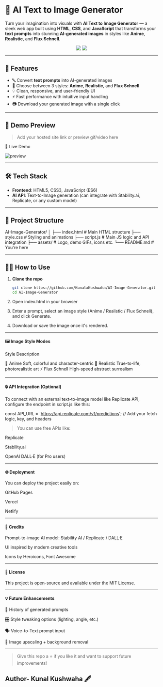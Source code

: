 
# 🧠 AI Text to Image Generator

Turn your imagination into visuals with **AI Text to Image Generator** — a sleek web app built using **HTML**, **CSS**, and **JavaScript** that transforms your **text prompts** into stunning **AI-generated images** in styles like **Anime**, **Realistic**, and **Flux Schnell**.

<p align="center">
  <img src="https://img.shields.io/badge/Project-AI%20Text2Image-blueviolet?style=for-the-badge" />
  <img src="https://img.shields.io/badge/Made%20With-HTML%2FCSS%2FJS-orange?style=for-the-badge" />
</p>

---

## 🚀 Features

- 🔤 Convert **text prompts** into AI-generated images
- 🎨 Choose between 3 styles: **Anime**, **Realistic**, and **Flux Schnell**
- 💡 Clean, responsive, and user-friendly UI
- ⚡ Fast performance with intuitive input handling
- 📷 Download your generated image with a single click

---

## 📸 Demo Preview

> Add your hosted site link or preview gif/video here

🔗 Live Demo

![preview](assets/demo-preview.gif)

---

## 🛠️ Tech Stack

- **Frontend**: HTML5, CSS3, JavaScript (ES6)
- **AI API**: Text-to-Image generation (can integrate with Stability.ai, Replicate, or any custom model)

---

## 📂 Project Structure

AI-Image-Generator/ │ ├── index.html          # Main HTML structure ├── style.css           # Styling and animations ├── script.js           # Main JS logic and API integration ├── assets/             # Logo, demo GIFs, icons etc. └── README.md           # You're here

---

## 🧑‍💻 How to Use

1. **Clone the repo**
   ```bash
   git clone https://github.com/KunalxKushwaha/AI-Image-Generator.git
   cd AI-Image-Generator

2. Open index.html in your browser


3. Enter a prompt, select an image style (Anime / Realistic / Flux Schnell), and click Generate.


4. Download or save the image once it's rendered.




---

<h4>🖼️ Image Style Modes</h4>

Style	Description

🧚 Anime	Soft, colorful and character-centric
🌆 Realistic	True-to-life, photorealistic art
⚡ Flux Schnell	High-speed abstract surrealism



---

<h4>🔒 API Integration (Optional)</h4>

To connect with an external text-to-image model like Replicate API, configure the endpoint in script.js like this:

const API_URL = 'https://api.replicate.com/v1/predictions';
// Add your fetch logic, key, and headers

> You can use free APIs like:

Replicate

Stability.ai

OpenAI DALL·E (for Pro users)





---

<h4>🌐 Deployment</h4>

You can deploy the project easily on:

GitHub Pages

Vercel

Netlify



---

<h4>🙌 Credits</h4>

Prompt-to-image AI model: Stability AI / Replicate / DALL·E

UI inspired by modern creative tools

Icons by Heroicons, Font Awesome



---

<h4>📄 License</h4>

This project is open-source and available under the MIT License.


---

<h4>💡 Future Enhancements</h4>

🔁 History of generated prompts

🎛️ Style tweaking options (lighting, angle, etc.)

🗣️ Voice-to-Text prompt input

🌌 Image upscaling + background removal



---

> Give this repo a ⭐ if you like it and want to support future improvements!

## Author- Kunal Kushwaha 🖋️ 




